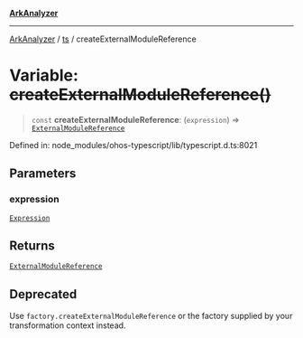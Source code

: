 [**ArkAnalyzer**](../../../../README.md)

***

[ArkAnalyzer](../../../../globals.md) / [ts](../README.md) / createExternalModuleReference

# Variable: ~~createExternalModuleReference()~~

> `const` **createExternalModuleReference**: (`expression`) => [`ExternalModuleReference`](../interfaces/ExternalModuleReference.md)

Defined in: node\_modules/ohos-typescript/lib/typescript.d.ts:8021

## Parameters

### expression

[`Expression`](../interfaces/Expression.md)

## Returns

[`ExternalModuleReference`](../interfaces/ExternalModuleReference.md)

## Deprecated

Use `factory.createExternalModuleReference` or the factory supplied by your transformation context instead.
